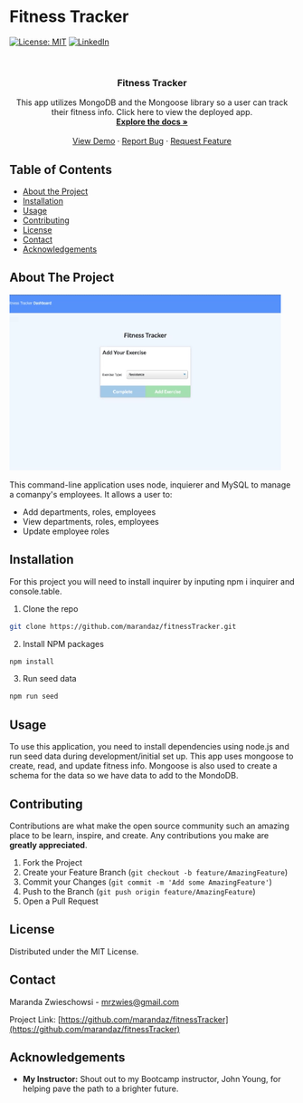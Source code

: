 # Fitness Tracker

[![License: MIT](https://img.shields.io/badge/License-MIT-yellow.svg)](https://opensource.org/licenses/MIT)
[![LinkedIn](https://img.shields.io/badge/-LinkedIn-black.svg?style=flat-square&logo=linkedin&colorB=555)](https://www.linkedin.com/in/maranda-zwieschowski/)

<br />
<p align="center">
  <h3 align="center">Fitness Tracker </h3>

  <p align="center">
    This app utilizes MongoDB and the Mongoose library so a user can track their fitness info. Click here to view the deployed app.
    <br />
    <a href="https://github.com/marandaz/fitnessTracker"><strong>Explore the docs »</strong></a>
    <br />
    <br />
    <a href="https://github.com/marandaz/fitnessTracker">View Demo</a>
    ·
    <a href="https://github.com/marandaz/fitnessTracker/issues">Report Bug</a>
    ·
    <a href="https://github.com/marandaz/fitnessTracker/issues">Request Feature</a>
  </p>
</p>



## Table of Contents

* [About the Project](#about-the-project) 
* [Installation](#installation)
* [Usage](#usage)
* [Contributing](#contributing)
* [License](#license)
* [Contact](#contact)
* [Acknowledgements](#acknowledgements)


## About The Project
![Fitness Gif](./public/assets/fitness.gif) 


This command-line application uses node, inquierer and MySQL to manage a comanpy's employees. It allows a user to:
* Add departments, roles, employees
* View departments, roles, employees
* Update employee roles

## Installation

For this project you will need to install inquirer by inputing npm i inquirer and console.table.

1. Clone the repo
```sh
git clone https://github.com/marandaz/fitnessTracker.git
```
2. Install NPM packages
```sh
npm install
```
3. Run seed data
```sh
npm run seed
```
 
## Usage
 
To use this application, you need to install dependencies using node.js and run seed data during development/initial set up. This app uses mongoose to create, read, and update fitness info. Mongoose is also used to create a schema for the data so we have data to add to the MondoDB.


## Contributing

Contributions are what make the open source community such an amazing place to be learn, inspire, and create. Any contributions you make are **greatly appreciated**.

1. Fork the Project
2. Create your Feature Branch (`git checkout -b feature/AmazingFeature`)
3. Commit your Changes (`git commit -m 'Add some AmazingFeature'`)
4. Push to the Branch (`git push origin feature/AmazingFeature`)
5. Open a Pull Request


## License

Distributed under the MIT License.

## Contact

Maranda Zwieschowsi - mrzwies@gmail.com

Project Link: [https://github.com/marandaz/fitnessTracker](https://github.com/marandaz/fitnessTracker)

## Acknowledgements

* **My Instructor:** Shout out to my Bootcamp instructor, John Young, for helping pave the path to a brighter future. 